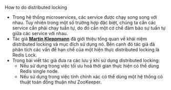  How to do distributed locking
 - Trong hệ thống microservices, các service được chạy song song với nhau. Tuy nhiên trong một số trường hợp đặc biệt, chúng ta cần các service cần phải chạy tuần tự, do đó cần một cơ chế đảm bảo sự tuần tự giữa các service với nhau. 
 - Tác giả **[Martin Kleppmann](https://martin.kleppmann.com/ "Home")** đã giới thiệu tổng quan về khái niệm distributed locking và mục đích sử dụng nó.  Bên cạnh đó tác giả đã phân tích các vấn đề hạn chế của một hiện thực distributed locking là Redis Lock.
 - Trong bài viết tác giả đưa ra các lưu ý khi sử dụng distributed locking:
	 - Nếu sử dụng trong việc tối ưu hoá thời gian thực hiện có thể dùng Redis single node.
	 - Nếu sử dụng trong việc tính chính xác có thể dùng một hệ thống có thuật toán đồng thuận như ZooKeeper. 
<!--stackedit_data:
eyJoaXN0b3J5IjpbLTk0OTI0NDIwMCwyMjQ3OTIxOTMsLTE0MD
c3ODExMTIsLTIwODg3NDY2MTIsMTU4MDE0Nzc0OCwtMTcyMTg4
ODQwMF19
-->